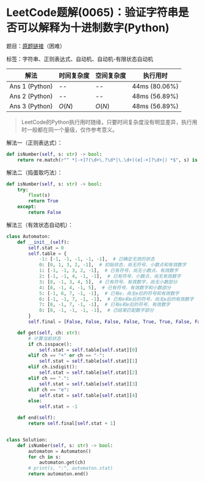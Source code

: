 # LeetCode题解(0065)：验证字符串是否可以解释为十进制数字(Python)

题目：[原题链接](https://leetcode-cn.com/problems/valid-number/)（困难）

标签：字符串、正则表达式、自动机、自动机-有限状态自动机

| 解法           | 时间复杂度 | 空间复杂度 | 执行用时      |
| -------------- | ---------- | ---------- | ------------- |
| Ans 1 (Python) | --         | --         | 44ms (80.06%) |
| Ans 2 (Python) | --         | --         | 48ms (56.89%) |
| Ans 3 (Python) | $O(N)$     | $O(N)$     | 48ms (56.89%) |

>  LeetCode的Python执行用时随缘，只要时间复杂度没有明显差异，执行用时一般都在同一个量级，仅作参考意义。

解法一（正则表达式）：

```python
def isNumber(self, s: str) -> bool:
    return re.match(r"^ *[-+]?(\d+\.?\d*|\.\d+)(e[-+]?\d+|) *$", s) is not None
```

解法二（捣蛋取巧法）：

```python
def isNumber(self, s: str) -> bool:
    try:
        float(s)
        return True
    except:
        return False
```

解法三（有效状态自动机）：

```python
class Automaton:
    def __init__(self):
        self.stat = 0
        self.table = {
            -1: [-1, -1, -1, -1, -1],  # 已确定无效的状态
            0: [0, 1, 3, 2, -1],  # 初始状态，尚无符号、小数点和有效数字
            1: [-1, -1, 3, 2, -1],  # 已有符号，尚无小数点、有效数字
            2: [-1, -1, 4, -1, -1],  # 已有符号、小数点，尚无有效数字
            3: [8, -1, 3, 4, 5],  # 已有符号、有效数字，尚无小数部分
            4: [8, -1, 4, -1, 5],  # 已有符号、有效数字和小数部分
            5: [-1, 6, 7, -1, -1],  # 已有e，尚无e后的符号和有效数字
            6: [-1, -1, 7, -1, -1],  # 已有e和e后的符号，尚无e后的有效数字
            7: [8, -1, 7, -1, -1],  # 已有e和e后的符号、有效数字
            8: [8, -1, -1, -1, -1],  # 已结束匹配数字部分
        }
        self.final = [False, False, False, False, True, True, False, False, True, True]  # [-1,8]

    def get(self, ch: str):
        # 计算当前状态
        if ch.isspace():
            self.stat = self.table[self.stat][0]
        elif ch == "+" or ch == "-":
            self.stat = self.table[self.stat][1]
        elif ch.isdigit():
            self.stat = self.table[self.stat][2]
        elif ch == ".":
            self.stat = self.table[self.stat][3]
        elif ch == "e":
            self.stat = self.table[self.stat][4]
        else:
            self.stat = -1

    def end(self):
        return self.final[self.stat + 1]


class Solution:
    def isNumber(self, s: str) -> bool:
        automaton = Automaton()
        for ch in s:
            automaton.get(ch)
        # print(s, ":", automaton.stat)
        return automaton.end()
```